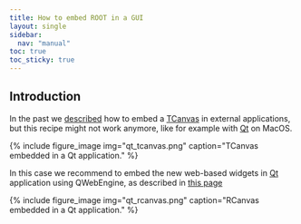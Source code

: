 ```yaml
---
title: How to embed ROOT in a GUI
layout: single
sidebar:
  nav: "manual"
toc: true
toc_sticky: true
---
```


## Introduction

In the past we [described](https://root-forum.cern.ch/t/how-to-embed-a-tcanvas-in-external-applications/28247) how to embed a [TCanvas](https://root.cern/doc/master/classTCanvas.html) in external applications, but this recipe might not work anymore, like for example with [Qt](https://www.qt.io/) on MacOS.

{% include figure_image
   img="qt_tcanvas.png"
   caption="TCanvas embedded in a Qt application."
%}

In this case we recommend to embed the new web-based widgets in [Qt](https://www.qt.io/) application using QWebEngine, as described in [this page](https://github.com/root-project/root/tree/master/tutorials/webgui/qt5web)

{% include figure_image
   img="qt_rcanvas.png"
   caption="RCanvas embedded in a Qt application."
%}
